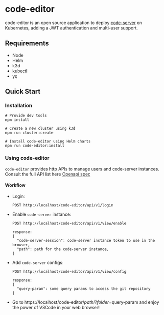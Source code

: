 # code-editor
code-editor is an open source application to deploy [code-server](https://github.com/coder/code-server) on Kubernetes, adding a JWT authentication and multi-user support.

## Requirements

- Node
- Helm
- k3d
- kubectl
- yq

## Quick Start

### Installation
  
    # Provide dev tools
    npm install

    # Create a new cluster using k3d
    npm run cluster:create

    # Install code-editor using Helm charts
    npm run code-editor:install

### Using code-editor

  `code-editor` provides http APIs to manage users and code-server instances. Consult the full API list here [Openapi spec](https://github.com/torchiaf/code-editor/blob/main/docs/openapi.yaml)

#### Workflow
  
- Login:
  ```
  POST http://localhost/code-editor/api/v1/login
  ```
- Enable `code-server` instance:
  ```
  POST http://localhost/code-editor/api/v1/view/enable

  response:
  {
    "code-server-session": code-server instance token to use in the browser,
    "path": path for the code-server instance,
  }
  ```
- Add `code-server` configs:
  ```
  POST http://localhost/code-editor/api/v1/view/config

  response:
  {
    "query-param": some query params to access the git repository
  }
  ```

- Go to https://localhost/code-editor/$path/?folder=$query-param and enjoy the power of VSCode in your web browser!
